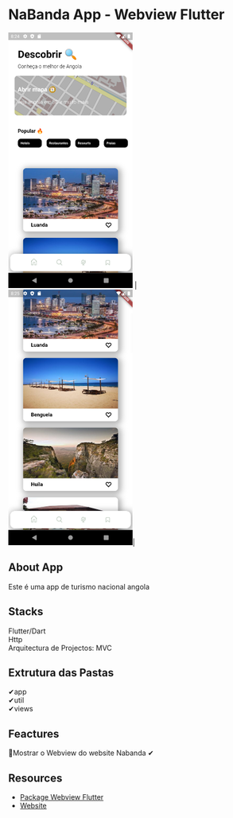 # NaBanda App - Webview Flutter

<img src="https://raw.githubusercontent.com/MartinDala/NaBandaApp/main/assets/Screenshot_1647851099.png" width="250"> | <img src="https://raw.githubusercontent.com/MartinDala/NaBandaApp/main/assets/Screenshot_1647851103.png" width="250">|
## About App

Este é uma app de turismo nacional angola
## Stacks

Flutter/Dart <br>
Http <br>
Arquitectura de Projectos: MVC <br>

## Extrutura das Pastas

✔app <br>
✔util <br>
✔views <br>


## Feactures

🎯Mostrar o Webview do website Nabanda ✔ <br>

## Resources

- [Package Webview Flutter](https://pub.dev/packages/webview_flutter) <br>
- [Website](https://nabanda.netlify.app/) <br>
